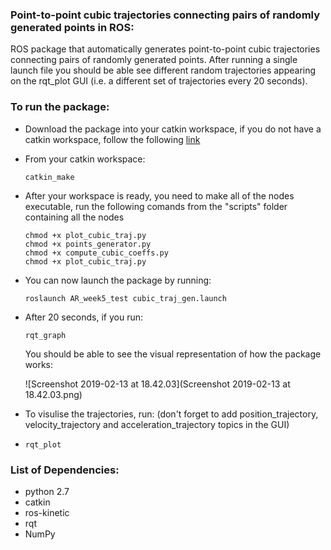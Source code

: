 ### Point-to-point cubic trajectories connecting pairs of randomly generated points in ROS:

ROS package that automatically generates point-to-point cubic trajectories connecting pairs of randomly generated points. After running a single launch file you should be able see different random trajectories appearing on the rqt_plot GUI (i.e. a different set of trajectories every 20 seconds).

### To run the package:

- Download the package into your catkin workspace, if you do not have a catkin workspace, follow the following [link](https://wiki.ros.org/catkin/Tutorials/create_a_workspace)

- From your catkin workspace:

  ```shell
  catkin_make
  ```

- After your workspace is ready, you need to make all of the nodes executable, run the following comands from the "scripts" folder containing all the nodes

  ```shell
  chmod +x plot_cubic_traj.py
  chmod +x points_generator.py
  chmod +x compute_cubic_coeffs.py
  chmod +x plot_cubic_traj.py
  ```

- You can now launch the package by running:

  ```shells
  roslaunch AR_week5_test cubic_traj_gen.launch
  ```

- After 20 seconds, if you run:

  ```
  rqt_graph
  ```

  You should be able to see the visual representation of how the package works:

   ![Screenshot 2019-02-13 at 18.42.03](Screenshot 2019-02-13 at 18.42.03.png)

- To visulise the trajectories, run: (don't forget to add position_trajectory, velocity_trajectory and acceleration_trajectory topics in the GUI)

- ```
  rqt_plot
  ```

### List of Dependencies:

- python 2.7
- catkin
- ros-kinetic
- rqt
- NumPy
